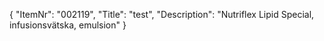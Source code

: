 {
  "ItemNr": "002119",
  "Title": "test",
  "Description": "Nutriflex Lipid Special, infusionsvätska, emulsion"
}